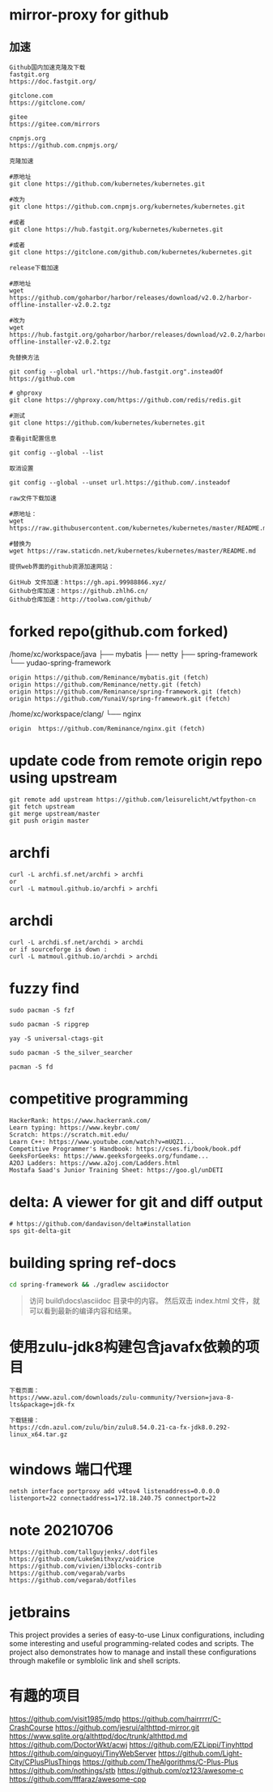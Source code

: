 # mirror-proxy for github

## 加速

```
Github国内加速克隆及下载
fastgit.org
https://doc.fastgit.org/

gitclone.com
https://gitclone.com/

gitee
https://gitee.com/mirrors

cnpmjs.org
https://github.com.cnpmjs.org/

克隆加速

#原地址
git clone https://github.com/kubernetes/kubernetes.git

#改为
git clone https://github.com.cnpmjs.org/kubernetes/kubernetes.git

#或者
git clone https://hub.fastgit.org/kubernetes/kubernetes.git

#或者
git clone https://gitclone.com/github.com/kubernetes/kubernetes.git

release下载加速

#原地址
wget https://github.com/goharbor/harbor/releases/download/v2.0.2/harbor-offline-installer-v2.0.2.tgz

#改为
wget https://hub.fastgit.org/goharbor/harbor/releases/download/v2.0.2/harbor-offline-installer-v2.0.2.tgz

免替换方法

git config --global url."https://hub.fastgit.org".insteadOf https://github.com

# ghproxy
git clone https://ghproxy.com/https://github.com/redis/redis.git

#测试
git clone https://github.com/kubernetes/kubernetes.git

查看git配置信息

git config --global --list

取消设置

git config --global --unset url.https://github.com/.insteadof

raw文件下载加速

#原地址：
wget https://raw.githubusercontent.com/kubernetes/kubernetes/master/README.md

#替换为
wget https://raw.staticdn.net/kubernetes/kubernetes/master/README.md

提供web界面的github资源加速网站：

GitHub 文件加速：https://gh.api.99988866.xyz/
Github仓库加速：https://github.zhlh6.cn/
Github仓库加速：http://toolwa.com/github/
```

# forked repo(github.com forked)

/home/xc/workspace/java
├── mybatis
├── netty
├── spring-framework
└── yudao-spring-framework

```
origin https://github.com/Reminance/mybatis.git (fetch)
origin https://github.com/Reminance/netty.git (fetch)
origin https://github.com/Reminance/spring-framework.git (fetch)
origin https://github.com/YunaiV/spring-framework.git (fetch)
```

/home/xc/workspace/clang/
└── nginx

```
origin	https://github.com/Reminance/nginx.git (fetch)
```

# update code from remote origin repo using upstream

```
git remote add upstream https://github.com/leisurelicht/wtfpython-cn
git fetch upstream
git merge upstream/master
git push origin master
```

# archfi

```
curl -L archfi.sf.net/archfi > archfi
or
curl -L matmoul.github.io/archfi > archfi
```

# archdi

```
curl -L archdi.sf.net/archdi > archdi
or if sourceforge is down :
curl -L matmoul.github.io/archdi > archdi
```

# fuzzy find

```
sudo pacman -S fzf

sudo pacman -S ripgrep

yay -S universal-ctags-git

sudo pacman -S the_silver_searcher

pacman -S fd
```

# competitive programming

```
HackerRank: https://www.hackerrank.com/
Learn typing: https://www.keybr.com/
Scratch: https://scratch.mit.edu/
Learn C++: https://www.youtube.com/watch?v=mUQZ1...
Competitive Programmer's Handbook: https://cses.fi/book/book.pdf
GeeksForGeeks: https://www.geeksforgeeks.org/fundame...
A2OJ Ladders: https://www.a2oj.com/Ladders.html
Mostafa Saad's Junior Training Sheet: https://goo.gl/unDETI
```

# delta: A viewer for git and diff output
```
# https://github.com/dandavison/delta#installation
sps git-delta-git
```

# building spring ref-docs
```sh
cd spring-framework && ./gradlew asciidoctor
```
> 访问 build\docs\asciidoc 目录中的内容。
> 然后双击 index.html 文件，就可以看到最新的编译内容和结果。

# 使用zulu-jdk8构建包含javafx依赖的项目
```
下载页面：
https://www.azul.com/downloads/zulu-community/?version=java-8-lts&package=jdk-fx

下载链接：
https://cdn.azul.com/zulu/bin/zulu8.54.0.21-ca-fx-jdk8.0.292-linux_x64.tar.gz
```

# windows 端口代理
```
netsh interface portproxy add v4tov4 listenaddress=0.0.0.0 listenport=22 connectaddress=172.18.240.75 connectport=22
```

# note 20210706
```
https://github.com/tallguyjenks/.dotfiles
https://github.com/LukeSmithxyz/voidrice
https://github.com/vivien/i3blocks-contrib
https://github.com/vegarab/varbs
https://github.com/vegarab/dotfiles
```

# jetbrains
This project provides a series of easy-to-use Linux configurations, including some interesting and useful programming-related codes and scripts.
The project also demonstrates how to manage and install these configurations through makefile or symblolic link and shell scripts.

# 有趣的项目
https://github.com/visit1985/mdp
https://github.com/hairrrrr/C-CrashCourse
https://github.com/jesrui/althttpd-mirror.git
https://www.sqlite.org/althttpd/doc/trunk/althttpd.md
https://github.com/DoctorWkt/acwj
https://github.com/EZLippi/Tinyhttpd
https://github.com/qinguoyi/TinyWebServer
https://github.com/Light-City/CPlusPlusThings
https://github.com/TheAlgorithms/C-Plus-Plus
https://github.com/nothings/stb
https://github.com/oz123/awesome-c
https://github.com/fffaraz/awesome-cpp
